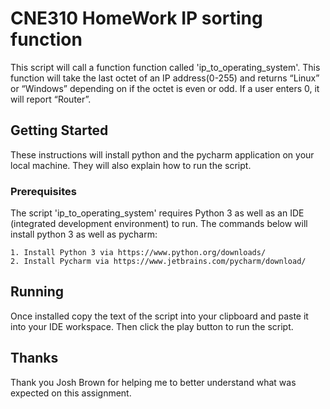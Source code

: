 # CNE310 HomeWork IP sorting function

This script will call a function  function called 'ip_to_operating_system'. This function will take the last octet of an IP address(0-255) and returns “Linux” or “Windows” depending on if the octet is even or odd. If a user enters 0, it will report “Router”.

## Getting Started

These instructions will install python and the pycharm application on your local machine. They will also explain how to run the script.

### Prerequisites

The script 'ip_to_operating_system' requires Python 3 as well as an IDE (integrated development environment) to run.
The commands below will install python 3 as well as pycharm:

```
1. Install Python 3 via https://www.python.org/downloads/
2. Install Pycharm via https://www.jetbrains.com/pycharm/download/
```
## Running
Once installed copy the text of the script into your clipboard and paste it into your IDE workspace.
Then click the play button to run the script.

## Thanks
Thank you Josh Brown for helping me to better understand what was expected on this assignment.
